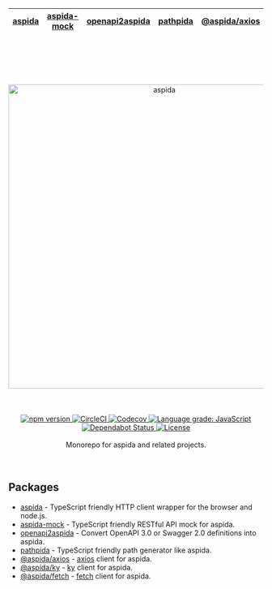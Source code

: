 | [aspida] | [aspida-mock] | [openapi2aspida] | [pathpida] | [@aspida/axios] | [@aspida/ky] | [@aspida/fetch] |
| -------- | ------------- | ---------------- | ---------- | --------------- | ------------ | --------------- |


<br />
<br />
<br />
<br />
<br />
<div align="center">
  <img src="https://aspidajs.github.io/aspida/logos/svg/black.svg" alt="aspida" title="aspida" width="600" />
</div>
<br />
<br />
<br />
<div align="center">
  <a href="https://www.npmjs.com/package/aspida">
    <img src="https://img.shields.io/npm/v/aspida" alt="npm version" />
  </a>
  <a href="https://circleci.com/gh/aspidajs/aspida">
    <img src="https://img.shields.io/circleci/build/github/aspidajs/aspida.svg?label=test" alt="CircleCI" />
  </a>
  <a href="https://codecov.io/gh/aspidajs/aspida">
    <img src="https://img.shields.io/codecov/c/github/aspidajs/aspida.svg" alt="Codecov" />
  </a>
  <a href="https://lgtm.com/projects/g/aspidajs/aspida/context:javascript">
    <img src="https://img.shields.io/lgtm/grade/javascript/g/aspidajs/aspida.svg" alt="Language grade: JavaScript" />
  </a>
  <a href="https://dependabot.com">
    <img src="https://api.dependabot.com/badges/status?host=github&repo=aspidajs/aspida" alt="Dependabot Status" />
  </a>
  <a href="packages/aspida/LICENSE">
    <img src="https://img.shields.io/npm/l/aspida" alt="License" />
  </a>
</div>
<br />
<div align="center">Monorepo for aspida and related projects.</div>
<br />
<br />

## Packages

- [aspida] - TypeScript friendly HTTP client wrapper for the browser and node.js.
- [aspida-mock] - TypeScript friendly RESTful API mock for aspida.
- [openapi2aspida] - Convert OpenAPI 3.0 or Swagger 2.0 definitions into aspida.
- [pathpida] - TypeScript friendly path generator like aspida.
- [@aspida/axios] - [axios](https://github.com/axios/axios/) client for aspida.
- [@aspida/ky] - [ky](https://github.com/sindresorhus/ky/) client for aspida.
- [@aspida/fetch] - [fetch](https://developer.mozilla.org/en-US/docs/Web/API/Fetch_API) client for aspida.

[aspida]: packages/aspida
[aspida-mock]: packages/aspida-mock
[openapi2aspida]: packages/openapi2aspida
[pathpida]: packages/pathpida
[@aspida/axios]: packages/aspida-axios
[@aspida/ky]: packages/aspida-ky
[@aspida/fetch]: packages/aspida-fetch
